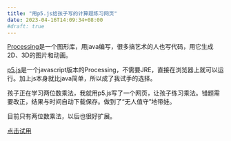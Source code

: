 ```yaml
---
title: "用p5.js给孩子写的计算题练习网页"
date: 2023-04-16T14:09:34+08:00
#draft: true
---
```


[Processing](http://processing.org/)是一个图形库，用java编写，很多搞艺术的人也写代码，用它生成2D、3D的图片和动画。

[p5.js](https://p5js.org/)是一个javascript版本的Processing，不需要JRE，直接在浏览器上就可以运行。加上js本身就比java简单，所以成了我试手的选择。

孩子正在学习两位数乘法，我就用p5.js写了一个网页，让孩子练习乘法。错题需要改正，结果与时间自动下载保存。做到了“无人值守”地带娃。

目前只有两位数乘法，以后也很好扩展。

[点击试用](../online%E4%B8%A4%E4%BD%8D%E6%95%B0.html)